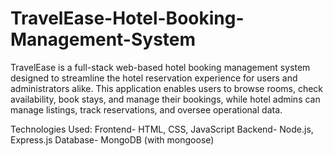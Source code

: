 # TravelEase-Hotel-Booking-Management-System
TravelEase is a full-stack web-based hotel booking management system designed to streamline the hotel reservation experience for users and administrators alike. This application enables users to browse rooms, check availability, book stays, and manage their bookings, while hotel admins can manage listings, track reservations, and oversee operational data.

Technologies Used:
Frontend- HTML, CSS, JavaScript
Backend- Node.js, Express.js
Database- MongoDB (with mongoose)
